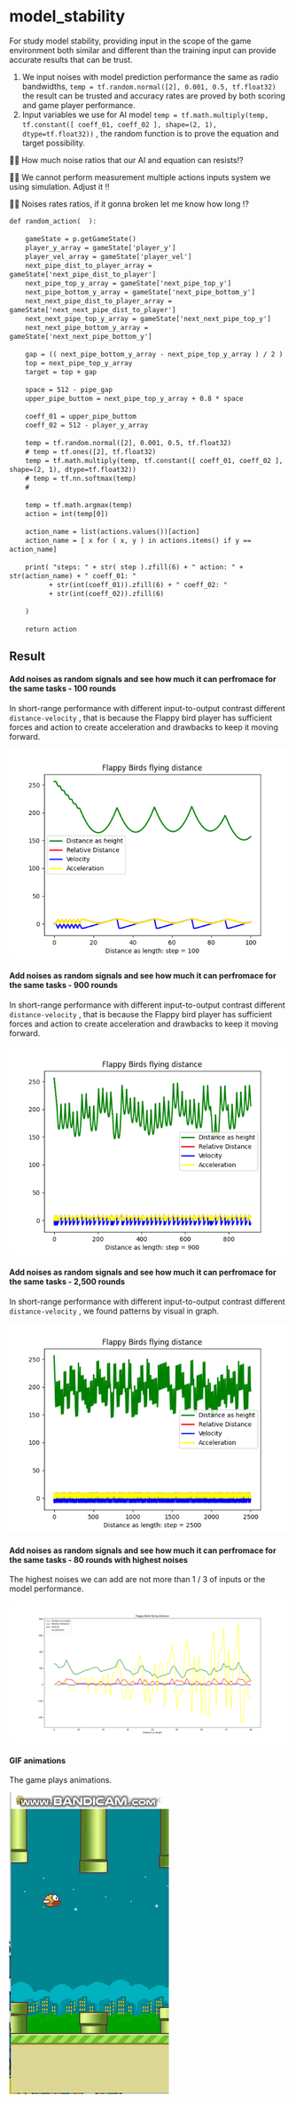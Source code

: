# model_stability

For study model stability, providing input in the scope of the game environment both similar and different than the training input can provide accurate results that can be trust.

1. We input noises with model prediction performance the same as radio bandwidths, ```temp = tf.random.normal([2], 0.001, 0.5, tf.float32)``` the result can be trusted and accuracy rates are proved by both scoring and game player performance.
2. Input variables we use for AI model ```temp = tf.math.multiply(temp, tf.constant([ coeff_01, coeff_02 ], shape=(2, 1), dtype=tf.float32))``` , the random function is to prove the equation and target possibility.

🧸💬 How much noise ratios that our AI and equation can resists⁉️

🐑💬 We cannot perform measurement multiple actions inputs system we using simulation. Adjust it ‼️

🐑💬 Noises rates ratios, if it gonna broken let me know how long ⁉️

```
def random_action(  ): 
	
	gameState = p.getGameState()
	player_y_array = gameState['player_y']
	player_vel_array = gameState['player_vel']
	next_pipe_dist_to_player_array = gameState['next_pipe_dist_to_player']
	next_pipe_top_y_array = gameState['next_pipe_top_y']
	next_pipe_bottom_y_array = gameState['next_pipe_bottom_y']
	next_next_pipe_dist_to_player_array = gameState['next_next_pipe_dist_to_player']
	next_next_pipe_top_y_array = gameState['next_next_pipe_top_y']
	next_next_pipe_bottom_y_array = gameState['next_next_pipe_bottom_y']
	
	gap = (( next_pipe_bottom_y_array - next_pipe_top_y_array ) / 2 )
	top = next_pipe_top_y_array
	target = top + gap
	
	space = 512 - pipe_gap 
	upper_pipe_buttom = next_pipe_top_y_array + 0.8 * space
	
	coeff_01 = upper_pipe_buttom
	coeff_02 = 512 - player_y_array
	
	temp = tf.random.normal([2], 0.001, 0.5, tf.float32)
	# temp = tf.ones([2], tf.float32)
	temp = tf.math.multiply(temp, tf.constant([ coeff_01, coeff_02 ], shape=(2, 1), dtype=tf.float32))
	# temp = tf.nn.softmax(temp)
	# 
	
	temp = tf.math.argmax(temp)
	action = int(temp[0])
	
	action_name = list(actions.values())[action]
	action_name = [ x for ( x, y ) in actions.items() if y == action_name]
	
	print( "steps: " + str( step ).zfill(6) + " action: " + str(action_name) + " coeff_01: " 
          + str(int(coeff_01)).zfill(6) + " coeff_02: " 
          + str(int(coeff_02)).zfill(6) 

	)

	return action
```

## Result ##

#### Add noises as random signals and see how much it can perfromace for the same tasks - 100 rounds ####

In short-range performance with different input-to-output contrast different ```distance-velocity``` , that is because the Flappy bird player has sufficient forces and action to create acceleration and drawbacks to keep it moving forward.

![alt text](https://github.com/jkaewprateep/model_stability/blob/main/Figure_14.png "image Title")

#### Add noises as random signals and see how much it can perfromace for the same tasks - 900 rounds ####

In short-range performance with different input-to-output contrast different ```distance-velocity``` , that is because the Flappy bird player has sufficient forces and action to create acceleration and drawbacks to keep it moving forward.

![alt text](https://github.com/jkaewprateep/model_stability/blob/main/Figure_22.png "image Title")

#### Add noises as random signals and see how much it can perfromace for the same tasks - 2,500 rounds ####

In short-range performance with different input-to-output contrast different ```distance-velocity``` , we found patterns by visual in graph.

![alt text](https://github.com/jkaewprateep/model_stability/blob/main/Figure_25.png "image Title")

#### Add noises as random signals and see how much it can perfromace for the same tasks - 80 rounds with highest noises ####

The highest noises we can add are not more than 1 / 3 of inputs or the model performance.

![alt text](https://github.com/jkaewprateep/model_stability/blob/main/Figure_5.png "image Title")

#### GIF animations ####

The game plays animations.

![alt text](https://github.com/jkaewprateep/model_stability/blob/main/FlappyBirds.gif "image Title")
